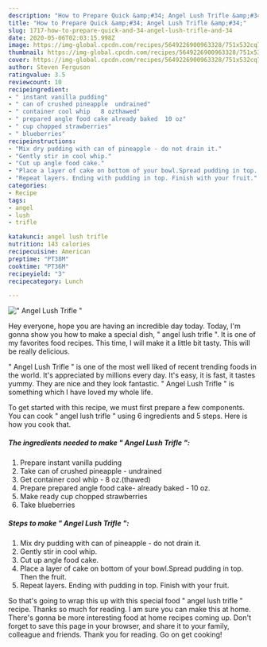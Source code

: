 ```yaml
---
description: "How to Prepare Quick &amp;#34; Angel Lush Trifle &amp;#34;"
title: "How to Prepare Quick &amp;#34; Angel Lush Trifle &amp;#34;"
slug: 1717-how-to-prepare-quick-and-34-angel-lush-trifle-and-34
date: 2020-05-06T02:03:15.998Z
image: https://img-global.cpcdn.com/recipes/5649226900963328/751x532cq70/angel-lush-trifle-recipe-main-photo.jpg
thumbnail: https://img-global.cpcdn.com/recipes/5649226900963328/751x532cq70/angel-lush-trifle-recipe-main-photo.jpg
cover: https://img-global.cpcdn.com/recipes/5649226900963328/751x532cq70/angel-lush-trifle-recipe-main-photo.jpg
author: Steven Ferguson
ratingvalue: 3.5
reviewcount: 10
recipeingredient:
- " instant vanilla pudding"
- " can of crushed pineapple  undrained"
- " container cool whip   8 ozthawed"
- " prepared angle food cake already baked  10 oz"
- " cup chopped strawberries"
- " blueberries"
recipeinstructions:
- "Mix dry pudding with can of pineapple - do not drain it."
- "Gently stir in cool whip."
- "Cut up angle food cake."
- "Place a layer of cake on bottom of your bowl.Spread pudding in top. Then the fruit."
- "Repeat layers. Ending with pudding in top. Finish with your fruit."
categories:
- Recipe
tags:
- angel
- lush
- trifle

katakunci: angel lush trifle 
nutrition: 143 calories
recipecuisine: American
preptime: "PT38M"
cooktime: "PT36M"
recipeyield: "3"
recipecategory: Lunch

---
```



![&#34; Angel Lush Trifle &#34;](https://img-global.cpcdn.com/recipes/5649226900963328/751x532cq70/angel-lush-trifle-recipe-main-photo.jpg)

Hey everyone, hope you are having an incredible day today. Today, I'm gonna show you how to make a special dish, &#34; angel lush trifle &#34;. It is one of my favorites food recipes. This time, I will make it a little bit tasty. This will be really delicious.

&#34; Angel Lush Trifle &#34; is one of the most well liked of recent trending foods in the world. It's appreciated by millions every day. It's easy, it is fast, it tastes yummy. They are nice and they look fantastic. &#34; Angel Lush Trifle &#34; is something which I have loved my whole life.




To get started with this recipe, we must first prepare a few components. You can cook &#34; angel lush trifle &#34; using 6 ingredients and 5 steps. Here is how you cook that.

<!--inarticleads1-->

##### The ingredients needed to make &#34; Angel Lush Trifle &#34;:

1. Prepare  instant vanilla pudding
1. Take  can of crushed pineapple - undrained
1. Get  container cool whip -  8 oz.(thawed)
1. Prepare  prepared angle food cake- already baked - 10 oz.
1. Make ready  cup chopped strawberries
1. Take  blueberries




<!--inarticleads2-->

##### Steps to make &#34; Angel Lush Trifle &#34;:

1. Mix dry pudding with can of pineapple - do not drain it.
1. Gently stir in cool whip.
1. Cut up angle food cake.
1. Place a layer of cake on bottom of your bowl.Spread pudding in top. Then the fruit.
1. Repeat layers. Ending with pudding in top. Finish with your fruit.




So that's going to wrap this up with this special food &#34; angel lush trifle &#34; recipe. Thanks so much for reading. I am sure you can make this at home. There's gonna be more interesting food at home recipes coming up. Don't forget to save this page in your browser, and share it to your family, colleague and friends. Thank you for reading. Go on get cooking!
